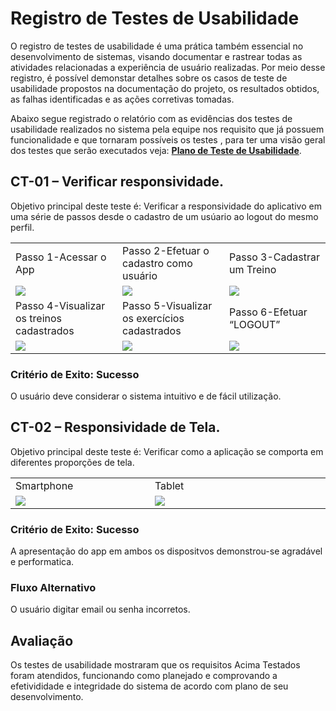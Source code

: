 # Registro de Testes de Usabilidade

O registro de testes de usabilidade é uma prática também essencial no desenvolvimento de sistemas, visando documentar e rastrear todas as atividades relacionadas a experiência de usuário realizadas. Por meio desse registro, é possível demonstar detalhes sobre os casos de teste de usabilidade propostos na documentação do projeto, os resultados obtidos, as falhas identificadas e as ações corretivas tomadas. 

Abaixo segue registrado o relatório com as evidências dos testes de usabilidade realizados no sistema pela equipe nos requisito que já possuem funcionalidade e que tornaram possíveis os testes , para ter uma visão geral dos testes que serão executados veja: **[Plano de Teste de Usabilidade](https://github.com/brunosellas/pmv-ads-2023-1-e3-proj-mov-t1-shape-up/blob/main/docs/10-Plano%20de%20Testes%20de%20Usabilidade.md)**.

## CT-01 – Verificar responsividade.

Objetivo principal deste teste é: Verificar a responsividade do aplicativo em uma série de passos desde o cadastro de um usúario ao logout do mesmo perfil.

<table>
  <tr>
    <td width='330'>Passo 1-Acessar o App</td>
    <td width='330'>Passo 2-Efetuar o cadastro como usuário</td>
    <td width='330'>Passo 3-Cadastrar um Treino</td>
  </tr>
  <tr>
    <td><img src='https://user-images.githubusercontent.com/102563767/236706687-1ac62107-e8d6-48f1-8996-90e46c11d698.jpg'/></td>
    <td><img src='https://user-images.githubusercontent.com/102563767/236706381-53a67973-b4cd-4140-aad8-c7a3eb666ce8.png'/></td>
    <td><img src='https://user-images.githubusercontent.com/102563767/236706395-7e451790-89d7-400e-ba4f-3772cf36c8be.png'/></td>
  </tr>
  <tr>
    <td width='330'>Passo 4-Visualizar os treinos cadastrados</td>
    <td width='330'>Passo 5-Visualizar os exercícios cadastrados</td>
    <td width='330'>Passo 6-Efetuar “LOGOUT”</td>
  </tr>
  <tr>
    <td><img src='https://github.com/ICEI-PUC-Minas-PMV-ADS/pmv-ads-2023-1-e3-proj-mov-t1-shape-up/assets/102563767/e576adbd-fb35-4260-a0a8-e9a31a9fafd2'/></td>
    <td><img src='https://github.com/brunosellas/pmv-ads-2023-1-e3-proj-mov-t1-shape-up/assets/102563767/27efe3d1-0ae2-41e8-ae6e-3190adc793d6'/></td>
    <td><img src='https://github.com/brunosellas/pmv-ads-2023-1-e3-proj-mov-t1-shape-up/assets/102563767/2cb6dcc0-5715-46c2-a3ae-eea8e5eddd27'/></td>
  </tr>
 </table>
 
### Critério de Exito: Sucesso
O usuário deve considerar o sistema intuitivo e de fácil utilização.

## CT-02 – Responsividade de Tela.
Objetivo principal deste teste é: Verificar como a aplicação se comporta em diferentes proporções de tela.

<table>
  <tr>
    <td width='330'>Smartphone</td>
    <td width='500'>Tablet</td>
  </tr>
  <tr>
    <td><img src='https://github.com/brunosellas/pmv-ads-2023-1-e3-proj-mov-t1-shape-up/assets/102563767/600581c0-c0c1-4ecb-a3b1-d121ac0738a9'/></td>
    <td><img src='https://github.com/brunosellas/pmv-ads-2023-1-e3-proj-mov-t1-shape-up/assets/102563767/f53b564d-5636-43e1-a621-39c28b2c6303'/></td>
  </tr>
</table>

### Critério de Exito: Sucesso
A apresentação do app em ambos os dispositvos demonstrou-se agradável e performatica.

### Fluxo Alternativo
O usuário digitar email ou senha incorretos.



## Avaliação

Os testes de usabilidade mostraram que os requisitos Acima Testados foram atendidos, funcionando como planejado e comprovando a efetivididade e integridade do sistema de acordo com plano de seu desenvolvimento.
